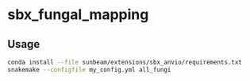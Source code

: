 # sbx_fungal_mapping

## Usage

  ```bash
  conda install --file sunbeam/extensions/sbx_anvio/requirements.txt
  snakemake --configfile my_config.yml all_fungi
  ```
